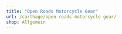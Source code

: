 ```yaml
---
title: "Open Roads Motorcycle Gear"
url: /carthage/open-roads-motorcycle-gear/
shop: Allgemein
---
```

